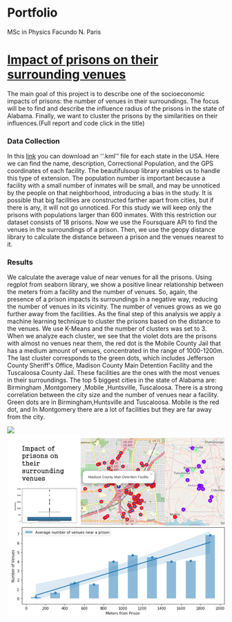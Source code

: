 # Portfolio
MSc in Physics Facundo N. Paris

# [Impact of prisons on their surrounding venues](https://github.com/facuparis/Coursera_Capstone)
The main goal of this project is to describe one of the socioeconomic impacts of prisons: the number of venues in their surroundings. The focus will be to find and describe the influence radius of the prisons in the state of Alabama. Finally, we want to cluster the prisons by the similarities on their influences.(Full report and code click in the title)  

### Data Collection 
In this [link](https://www.prisonersofthecensus.org/data/kml.html) you can download an ''.kml'' file for each state in the USA. Here we can find the name, description, Correctional Population, and the GPS coordinates of each facility. The beautifulsoup library enables us to handle this type of extension.
The population number is important because a facility with a small number of inmates will be small, and may be unnoticed by the people on that neighborhood, introducing a bias in the study. It is possible that big facilities are constructed farther apart from cities, but if there is any, it will not go unnoticed. For this study we will keep only the prisons with populations larger than 600 inmates. With this restriction our dataset consists of 18 prisons. 
Now we use the Foursquare API to find the venues in the surroundings of a prison. Then, we use the geopy distance library to calculate the distance between a prison and the venues nearest to it.

### Results
We calculate the average value of near venues for all the prisons. Using regplot from seaborn library, we show a positive linear relationship between the meters from a facility and the number of venues. So, again, the presence of a prison impacts its surroundings in a negative way, reducing the number of venues in its vicinity. The number of venues grows as we go further away from the facilities.
As the final step of this analysis we apply a machine learning technique to cluster the prisons based on the distance to the venues. We use K-Means and the number of clusters was set to 3.  
When we analyze each cluster, we see that the violet dots are the prisons with almost no venues near them, the red dot is the Mobile County Jail that has a medium amount of venues, concentrated in the range of 1000-1200m. The last cluster corresponds to the green dots, which includes Jefferson County Sheriff's Office, Madison County Main Detention Facility and the Tuscaloosa County Jail. These facilities are the ones with the most venues in their surroundings. 
The top 5 biggest cities in the state of Alabama are: Birmingham ,Montgomery ,Mobile ,Huntsville, Tuscaloosa. There is a strong correlation between the city size and the number of venues near a facility. Green dots are in Birmingham,Huntsville and Tuscaloosa. Mobile is the red dot, and In Montgomery there are a lot of facilities but they are far away from the city. 

![](/image/prisons_image.png)
![alt text](https://github.com/facuparis/Portfolio/blob/master/images/prisons.png)
